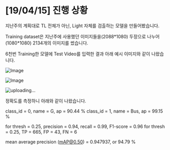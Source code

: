 # [19/04/15] 진행 상황

지난주의 계획대로 TL 전체가 아닌, Light 자체를 검출하는 모델을 만들어봤습니다.

Training dataset은 지난주에 사용했던 이미지들을(2088\*1080) 두장으로 나누어(1080\*1080) 2134개의 이미지를 썼습니다.

6천번 Training한 모델에 Test Video를 입력한 결과 아래 예시 이미지와 같이 나왔습니다.

![Image](https://i.imgur.com/S4EzXJE.png)

![Image](https://i.imgur.com/30520gd.png)

![uploading...](http://i.imgur.com/uploading.png)

정확도를 측정하니 아래와 같이 나왔습니다.

class_id = 0, name = G,          ap = 90.44 %
class_id = 1, name = Bus,        ap = 99.15 %

 for thresh = 0.25, precision = 0.94, recall = 0.99, F1-score = 0.96
 for thresh = 0.25, TP = 665, FP = 43, FN = 6

 mean average precision (mAP@0.50) = 0.947937, or 94.79 %